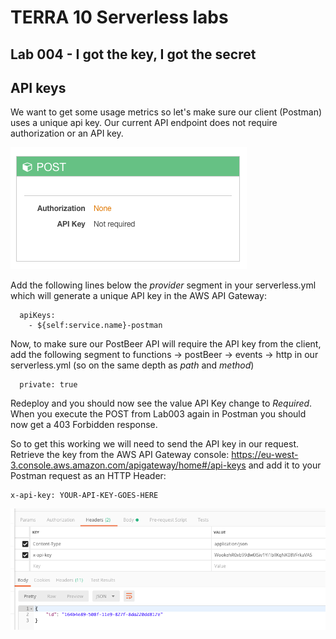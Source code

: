 # TERRA 10 Serverless labs

## Lab 004 - I got the key, I got the secret

## API keys
We want to get some usage metrics so let's make sure our client (Postman) uses a unique api key. Our current API endpoint does not require authorization or an API key.

![Alt text](./images/lab004.apikey.png?raw=true "no API key")

Add the following lines below the _provider_ segment in your serverless.yml which will generate a unique API key in the AWS API Gateway:
``` 
  apiKeys:
    - ${self:service.name}-postman
```

Now, to make sure our PostBeer API will require the API key from the client, add the following segment to functions -> postBeer -> events -> http in our serverless.yml (so on the same depth as _path_ and _method_)
```
  private: true
```
Redeploy and you should now see the value API Key change to _Required_. When you execute the POST from Lab003 again in Postman you should now get a 403 Forbidden response.

So to get this working we will need to send the API key in our request. Retrieve the key from the AWS API Gateway console: https://eu-west-3.console.aws.amazon.com/apigateway/home#/api-keys and add it to your Postman request as an HTTP Header:

```
x-api-key: YOUR-API-KEY-GOES-HERE
```

![Alt text](./images/lab004.postmanOK.png?raw=true "Postman result")
